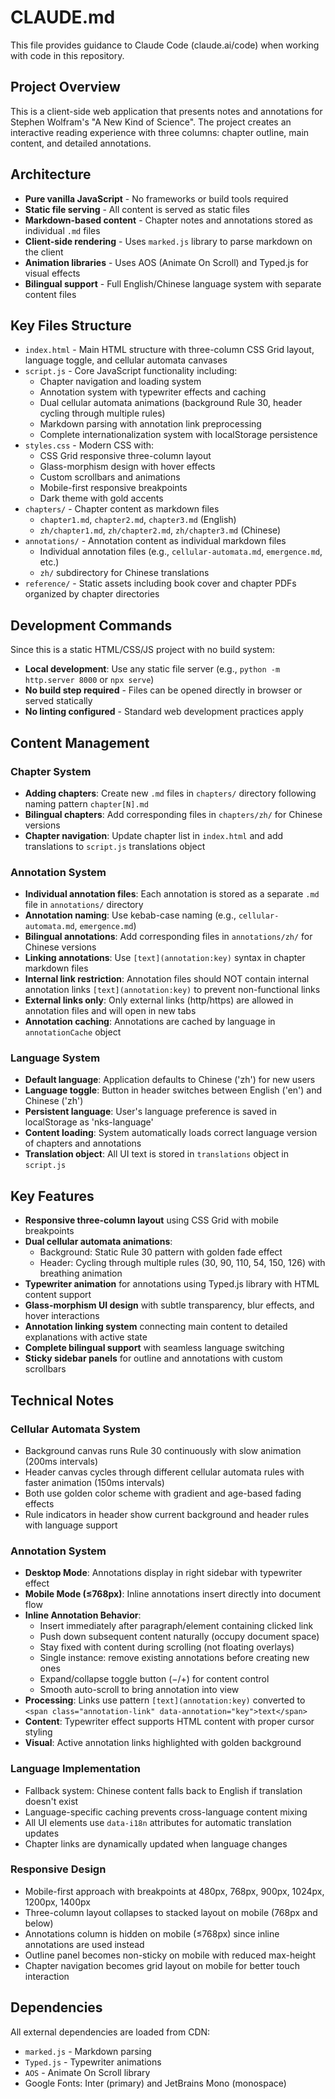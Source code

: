 # CLAUDE.md

This file provides guidance to Claude Code (claude.ai/code) when working with code in this repository.

## Project Overview

This is a client-side web application that presents notes and annotations for Stephen Wolfram's "A New Kind of Science". The project creates an interactive reading experience with three columns: chapter outline, main content, and detailed annotations.

## Architecture

- **Pure vanilla JavaScript** - No frameworks or build tools required
- **Static file serving** - All content is served as static files
- **Markdown-based content** - Chapter notes and annotations stored as individual `.md` files
- **Client-side rendering** - Uses `marked.js` library to parse markdown on the client
- **Animation libraries** - Uses AOS (Animate On Scroll) and Typed.js for visual effects
- **Bilingual support** - Full English/Chinese language system with separate content files

## Key Files Structure

- `index.html` - Main HTML structure with three-column CSS Grid layout, language toggle, and cellular automata canvases
- `script.js` - Core JavaScript functionality including:
  - Chapter navigation and loading system
  - Annotation system with typewriter effects and caching
  - Dual cellular automata animations (background Rule 30, header cycling through multiple rules)
  - Markdown parsing with annotation link preprocessing
  - Complete internationalization system with localStorage persistence
- `styles.css` - Modern CSS with:
  - CSS Grid responsive three-column layout
  - Glass-morphism design with hover effects
  - Custom scrollbars and animations
  - Mobile-first responsive breakpoints
  - Dark theme with gold accents
- `chapters/` - Chapter content as markdown files
  - `chapter1.md`, `chapter2.md`, `chapter3.md` (English)
  - `zh/chapter1.md`, `zh/chapter2.md`, `zh/chapter3.md` (Chinese)
- `annotations/` - Annotation content as individual markdown files
  - Individual annotation files (e.g., `cellular-automata.md`, `emergence.md`, etc.)
  - `zh/` subdirectory for Chinese translations
- `reference/` - Static assets including book cover and chapter PDFs organized by chapter directories

## Development Commands

Since this is a static HTML/CSS/JS project with no build system:

- **Local development**: Use any static file server (e.g., `python -m http.server 8000` or `npx serve`)
- **No build step required** - Files can be opened directly in browser or served statically
- **No linting configured** - Standard web development practices apply

## Content Management

### Chapter System
- **Adding chapters**: Create new `.md` files in `chapters/` directory following naming pattern `chapter[N].md`
- **Bilingual chapters**: Add corresponding files in `chapters/zh/` for Chinese versions
- **Chapter navigation**: Update chapter list in `index.html` and add translations to `script.js` translations object

### Annotation System
- **Individual annotation files**: Each annotation is stored as a separate `.md` file in `annotations/` directory
- **Annotation naming**: Use kebab-case naming (e.g., `cellular-automata.md`, `emergence.md`)
- **Bilingual annotations**: Add corresponding files in `annotations/zh/` for Chinese versions
- **Linking annotations**: Use `[text](annotation:key)` syntax in chapter markdown files
- **Internal link restriction**: Annotation files should NOT contain internal annotation links `[text](annotation:key)` to prevent non-functional links
- **External links only**: Only external links (http/https) are allowed in annotation files and will open in new tabs
- **Annotation caching**: Annotations are cached by language in `annotationCache` object

### Language System
- **Default language**: Application defaults to Chinese ('zh') for new users
- **Language toggle**: Button in header switches between English ('en') and Chinese ('zh')
- **Persistent language**: User's language preference is saved in localStorage as 'nks-language'
- **Content loading**: System automatically loads correct language version of chapters and annotations
- **Translation object**: All UI text is stored in `translations` object in `script.js`

## Key Features

- **Responsive three-column layout** using CSS Grid with mobile breakpoints
- **Dual cellular automata animations**:
  - Background: Static Rule 30 pattern with golden fade effect
  - Header: Cycling through multiple rules (30, 90, 110, 54, 150, 126) with breathing animation
- **Typewriter animation** for annotations using Typed.js library with HTML content support
- **Glass-morphism UI design** with subtle transparency, blur effects, and hover interactions
- **Annotation linking system** connecting main content to detailed explanations with active state
- **Complete bilingual support** with seamless language switching
- **Sticky sidebar panels** for outline and annotations with custom scrollbars

## Technical Notes

### Cellular Automata System
- Background canvas runs Rule 30 continuously with slow animation (200ms intervals)
- Header canvas cycles through different cellular automata rules with faster animation (150ms intervals)
- Both use golden color scheme with gradient and age-based fading effects
- Rule indicators in header show current background and header rules with language support

### Annotation System
- **Desktop Mode**: Annotations display in right sidebar with typewriter effect
- **Mobile Mode (≤768px)**: Inline annotations insert directly into document flow
- **Inline Annotation Behavior**:
  - Insert immediately after paragraph/element containing clicked link
  - Push down subsequent content naturally (occupy document space)
  - Stay fixed with content during scrolling (not floating overlays)
  - Single instance: remove existing annotations before creating new ones
  - Expand/collapse toggle button (−/+) for content control
  - Smooth auto-scroll to bring annotation into view
- **Processing**: Links use pattern `[text](annotation:key)` converted to `<span class="annotation-link" data-annotation="key">text</span>`
- **Content**: Typewriter effect supports HTML content with proper cursor styling
- **Visual**: Active annotation links highlighted with golden background

### Language Implementation
- Fallback system: Chinese content falls back to English if translation doesn't exist
- Language-specific caching prevents cross-language content mixing
- All UI elements use `data-i18n` attributes for automatic translation updates
- Chapter links are dynamically updated when language changes

### Responsive Design
- Mobile-first approach with breakpoints at 480px, 768px, 900px, 1024px, 1200px, 1400px
- Three-column layout collapses to stacked layout on mobile (768px and below)
- Annotations column is hidden on mobile (≤768px) since inline annotations are used instead
- Outline panel becomes non-sticky on mobile with reduced max-height
- Chapter navigation becomes grid layout on mobile for better touch interaction

## Dependencies

All external dependencies are loaded from CDN:
- `marked.js` - Markdown parsing
- `Typed.js` - Typewriter animations
- `AOS` - Animate On Scroll library
- Google Fonts: Inter (primary) and JetBrains Mono (monospace)